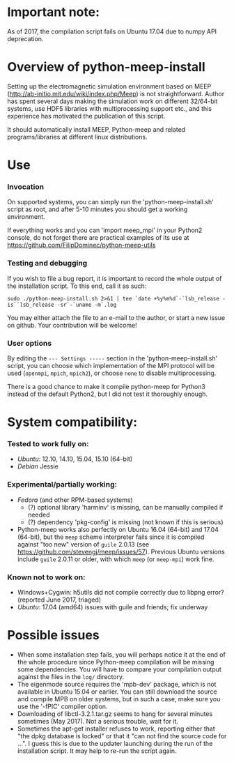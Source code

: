 # Important note:
As of 2017, the compilation script fails on Ubuntu 17.04 due to numpy API deprecation. 
	
# Overview of python-meep-install
Setting up the electromagnetic simulation environment based on MEEP (http://ab-initio.mit.edu/wiki/index.php/Meep) is not straightforward. Author has spent several days making the simulation work on different 32/64-bit systems, use HDF5 libraries with multiprocessing support etc., and this experience has motivated the publication of this script.

It should automatically install MEEP, Python-meep and related programs/libraries at different linux distributions. 

# Use
### Invocation 
On supported systems, you can simply run the 'python-meep-install.sh' script as root, and after 5-10 minutes you should get a working environment.

If everything works and you can 'import meep_mpi' in your Python2 console, do not forget there are practical examples of its use at https://github.com/FilipDominec/python-meep-utils

### Testing and debugging 
If you wish to file a bug report, it is important to record the whole output of the installation script. To this end, call it as such:

    sudo ./python-meep-install.sh 2>&1 | tee `date +%y%m%d`-`lsb_release -is``lsb_release -sr`-`uname -m`.log

You may either attach the file to an e-mail to the author, or start a new issue on github. Your contribution will be welcome!

### User options 
By editing the ```--- Settings -----``` section in the 'python-meep-install.sh' script, you can choose which implementation of the MPI protocol will be used (```openmpi```, ```mpich```, ```mpich2```), or choose ```none``` to disable multiprocessing.

There is a good chance to make it compile python-meep for Python3 instead of the default Python2, but I did not test it thoroughly enough. 

# System compatibility:
### Tested to work fully on:
* _Ubuntu_: 12.10, 14.10, 15.04, 15.10 (64-bit)
* _Debian_ Jessie

### Experimental/partially working:
* _Fedora_ (and other RPM-based systems)
  * (?) optional library 'harminv' is missing, can be manually compiled if needed
  * (?) dependency 'pkg-config' is missing (not known if this is serious)
* Python-meep works also perfectly on Ubuntu 16.04 (64-bit) and 17.04 (64-bit), but the ```meep``` scheme interpreter fails since it is compiled against "too new" version of ```guile``` 2.0.13 (see https://github.com/stevengj/meep/issues/57). Previous Ubuntu versions include ```guile``` 2.0.11 or older, with which ```meep``` (or ```meep-mpi```) work fine.

### Known not to work on:
* Windows+Cygwin: h5utils did not compile correctly due to libpng error? (reported June 2017, triaged)
* _Ubuntu_: 17.04 (amd64) issues with guile and friends; fix underway

# Possible issues
* When some installation step fails, you will perhaps notice it at the end of the whole procedure since Python-meep compilation will be missing some dependencies. You will have to compare your compilation output against the files in the ```log/``` directory. 
* The eigenmode source requires the 'mpb-dev' package, which is not available in Ubuntu 15.04 or earlier. You can still download the source and compile MPB on older systems, but in such a case, make sure you use the '-fPIC' compiler option.
* Downloading of libctl-3.2.1.tar.gz seems to hang for several minutes sometimes (May 2017). Not a serious trouble, wait for it.
* Sometimes the apt-get installer refuses to work, reporting either that "the dpkg database is locked" or that it "can not find the source code for ...". I guess this is due to the updater launching during the run of the installation script. It may help to re-run the script again.

